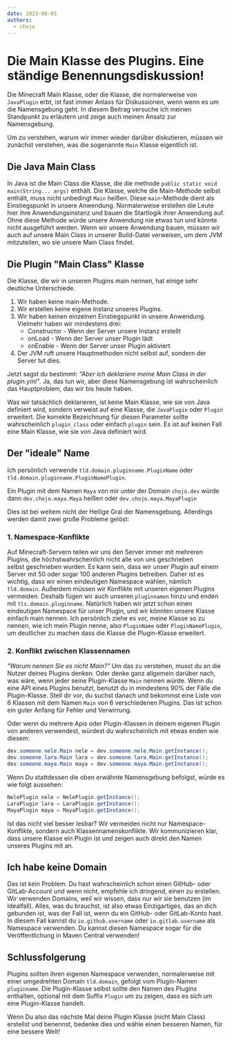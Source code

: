 ```yaml
---
date: 2023-08-03
authors:
  - chojo  
---
```


# Die Main Klasse des Plugins. Eine ständige Benennungsdiskussion!

Die Minecraft Main Klasse, oder die Klasse, die normalerweise von `JavaPlugin` erbt, ist fast immer Anlass für Diskussionen, wenn 
wenn es um die Namensgebung geht. 
In diesem Beitrag versuche ich meinen Standpunkt zu erläutern und zeige auch meinen Ansatz zur Namensgebung.

<!-- mehr -->

Um zu verstehen, warum wir immer wieder darüber diskutieren, müssen wir zunächst verstehen, was die sogenannte `Main` Klasse eigentlich ist.

## Die Java Main Class

In Java ist die Main Class die Klasse, die die methode `public static void main(String... args)` enthält.
Die Klasse, welche die Main-Methode selbst enthält, muss nicht unbedingt `Main` heißen.
Diese `main`-Methode dient als Einstiegspunkt in unsere Anwendung.
Normalerweise erstellen die Leute hier ihre Anwendungsinstanz und bauen die Startlogik ihrer Anwendung auf.
Ohne diese Methode würde unsere Anwendung nie etwas tun und könnte nicht ausgeführt werden.
Wenn wir unsere Anwendung bauen, müssen wir auch auf unsere Main Class in unserer Build-Datei verweisen, um dem JVM mitzuteilen, wo sie 
unsere Main Class findet.

## Die Plugin "Main Class" Klasse

Die Klasse, die wir in unseren Plugins main nennen, hat einige sehr deutliche Unterschiede.

1. Wir haben keine main-Methode.
2. Wir erstellen keine eigene Instanz unseres Plugins.
3. Wir haben keinen einzelnen Einstiegspunkt in unsere Anwendung. Vielmehr haben wir mindestens drei:
    - Constructor - Wenn der Server unsere Instanz erstellt
    - onLoad - Wenn der Server unser Plugin lädt
    - onEnable - Wenn der Server unser Plugin aktiviert
4. Der JVM ruft unsere Hauptmethoden nicht selbst auf, sondern der Server tut dies.

Jetzt sagst du bestimmt: _"Aber ich deklariere meine Main Class in der plugin.yml"_.
Ja, das tun wir, aber diese Namensgebung ist wahrscheinlich das Hauptproblem, das wir bis heute haben.

Was wir tatsächlich deklarieren, ist keine Main Klasse, wie sie von Java definiert wird, sondern verweist auf eine Klasse, die `JavaPlugin` oder `Plugin` erweitert.
Die korrekte Bezeichnung für diesen Parameter sollte wahrscheinlich `plugin_class` oder einfach `plugin` sein.
Es ist auf keinen Fall eine Main Klasse, wie sie von Java definiert wird.

## Der "ideale" Name

Ich persönlich verwende `tld.domain.pluginname.PluginName` oder `tld.domain.pluginname.PluginNamePlugin`.

Ein Plugin mit dem Namen `Maya` von mir unter der Domain `chojo.dev` würde dann `dev.chojo.maya.Maya` heißen oder 
`dev.chojo.maya.MayaPlugin`

Dies ist bei weitem nicht der Heilige Gral der Namensgebung.
Allerdings werden damit zwei große Probleme gelöst:

### 1. Namespace-Konflikte

Auf Minecraft-Servern teilen wir uns den Server immer mit mehreren Plugins, die höchstwahrscheinlich nicht alle von uns geschrieben  
selbst geschrieben wurden.
Es kann sein, dass wir unser Plugin auf einem Server mit 50 oder sogar 100 anderen Plugins betreiben.
Daher ist es wichtig, dass wir einen eindeutigen Namespace wählen, nämlich `tld.domain`.
Außerdem müssen wir Konflikte mit unseren eigenen Plugins vermeiden.
Deshalb fügen wir auch unseren `pluginnamen` hinzu und enden mit `tls.domain.pluginname`.
Natürlich haben wir jetzt schon einen eindeutigen Namespace für unser Plugin, und wir könnten unsere Klasse einfach main nennen.
Ich persönlich ziehe es vor, meine Klasse so zu nennen, wie ich mein Plugin nenne, also `PluginName` oder `PluginNamePlugin`, um deutlicher zu machen 
dass die Klasse die Plugin-Klasse erweitert.

### 2. Konflikt zwischen Klassennamen

_"Warum nennen Sie es nicht Main?"_ 
Um das zu verstehen, musst du an die Nutzer deines Plugins denken.
Oder denke ganz allgemein darüber nach, was wäre, wenn jeder seine Plugin-Klasse `Main` nennen würde.
Wenn du eine API eines Plugins benutzt, benutzt du in mindestens 90% der Fälle die Plugin-Klasse.
Stell dir vor, du suchst danach und bekommst eine Liste von 6 Klassen mit dem Namen `Main` von 6 verschiedenen Plugins.
Das ist schon ein guter Anfang für Fehler und Verwirrung.

Oder wenn du mehrere Apis oder Plugin-Klassen in deinem eigenen Plugin von anderen verwendest, würdest du wahrscheinlich mit etwas enden 
wie diesem:

```java
dev.someone.nele.Main nele = dev.someone.nele.Main.getInstance();
dev.someone.lara.Main lara = dev.someone.lara.Main.getInstance();
dev.someone.maya.Main maya = dev.someone.maya.Main.getInstance();
```

Wenn Du stattdessen die oben erwähnte Namensgebung befolgst, würde es wie folgt aussehen:

```java
NelePlugin nele = NelePlugin.getInstance();
LaraPlugin lara = LaraPlugin.getInstance();
MayaPlugin maya = MayaPlugin.getInstance();
```

Ist das nicht viel besser lesbar?
Wir vermeiden nicht nur Namespace-Konflikte, sondern auch Klassennamenskonflikte. 
Wir kommunizieren klar, dass unsere Klasse ein Plugin ist und zeigen auch direkt den Namen unseres Plugins mit an.

## Ich habe keine Domain

Das ist kein Problem. Du hast wahrscheinlich schon einen GitHub- oder GitLab-Account und wenn nicht, empfehle ich dringend, einen zu erstellen.
Wir verwenden Domains, weil wir wissen, dass nur wir sie benutzen (im Idealfall).
Alles, was du brauchst, ist also etwas Einzigartiges, das an dich gebunden ist, was der Fall ist, wenn du ein GitHub- oder GitLab-Konto hast.
In diesem Fall kannst du `io.github.username` oder `io.gitlab.username` als Namespace verwenden.
Du kannst diesen Namespace sogar für die Veröffentlichung in Maven Central verwenden!

## Schlussfolgerung

Plugins sollten ihren eigenen Namespace verwenden, normalerweise mit einer umgedrehten Domain `tld.domain`, gefolgt vom Plugin-Namen `pluginname`. 
Die Plugin-Klasse selbst sollte den Namen des Plugins enthalten, optional mit dem Suffix `Plugin` um zu zeigen, dass es sich um 
eine Plugin-Klasse handelt.

Wenn Du also das nächste Mal deine Plugin Klasse (nicht Main Class) erstellst und benennst, bedenke dies und wähle einen besseren Namen, für eine bessere Welt!
